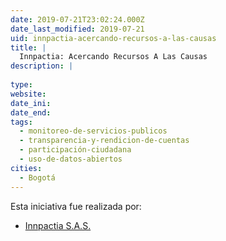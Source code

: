 ```yaml
---
date: 2019-07-21T23:02:24.000Z
date_last_modified: 2019-07-21
uid: innpactia-acercando-recursos-a-las-causas
title: |
  Innpactia: Acercando Recursos A Las Causas
description: |
  
type: 
website: 
date_ini: 
date_end: 
tags:
  - monitoreo-de-servicios-publicos
  - transparencia-y-rendicion-de-cuentas
  - participación-ciudadana
  - uso-de-datos-abiertos
cities: 
  - Bogotá
---
```


Esta iniciativa fue realizada por:

- [Innpactia S.A.S.](/organizaciones/innpactia-s-a-s)
